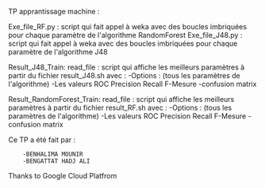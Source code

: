 TP apprantissage machine : 

Exe_file_RF.py : script qui fait appel à weka avec des boucles imbriquées pour chaque paramètre de l'algorithme RandomForest
Exe_file_J48.py : script qui fait appel à weka avec des boucles imbriquées pour chaque paramètre de l'algorithme J48

Result_J48_Train:
read_file : script qui affiche les meilleurs paramètres à partir du fichier result_J48.sh avec :
		-Options : (tous les paramètres de l'algorithme)
		-Les valeurs ROC Precision Recall F-Mesure
		-confusion matrix


Result_RandomForest_Train:
read_file : script qui affiche les meilleurs paramètres à partir du fichier result_RF.sh avec :
		-Options : (tous les paramètres de l'algorithme)
		-Les valeurs ROC Precision Recall F-Mesure
		-confusion matrix


Ce TP a été fait par :

		-BENHALIMA MOUNIR
		-BENGATTAT HADJ ALI


Thanks to Google Cloud Platfrom
